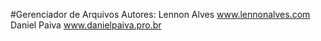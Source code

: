 #Gerenciador de Arquivos
Autores: 
Lennon Alves www.lennonalves.com
Daniel Paiva www.danielpaiva.pro.br